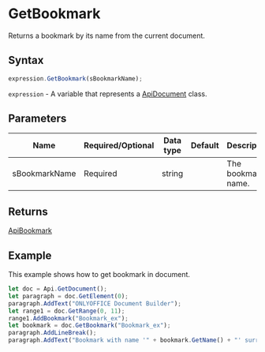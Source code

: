 # GetBookmark

Returns a bookmark by its name from the current document.

## Syntax

```javascript
expression.GetBookmark(sBookmarkName);
```

`expression` - A variable that represents a [ApiDocument](../ApiDocument.md) class.

## Parameters

| **Name** | **Required/Optional** | **Data type** | **Default** | **Description** |
| ------------- | ------------- | ------------- | ------------- | ------------- |
| sBookmarkName | Required | string |  | The bookmark name. |

## Returns

[ApiBookmark](../../ApiBookmark/ApiBookmark.md)

## Example

This example shows how to get bookmark in document.

```javascript
let doc = Api.GetDocument();
let paragraph = doc.GetElement(0);
paragraph.AddText("ONLYOFFICE Document Builder");
let range1 = doc.GetRange(0, 11);
range1.AddBookmark("Bookmark_ex");
let bookmark = doc.GetBookmark("Bookmark_ex");
paragraph.AddLineBreak();
paragraph.AddText("Bookmark with name '" + bookmark.GetName() + "' surrounds text: " + bookmark.GetText());

```

